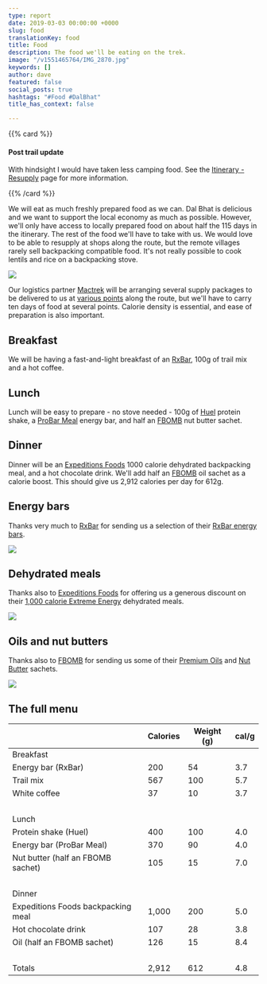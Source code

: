 ```yaml
---
type: report
date: 2019-03-03 00:00:00 +0000
slug: food
translationKey: food
title: Food
description: The food we'll be eating on the trek.
image: "/v1551465764/IMG_2870.jpg"
keywords: []
author: dave
featured: false
social_posts: true
hashtags: "#Food #DalBhat"
title_has_context: false

---
```


{{% card %}}

#### Post trail update

With hindsight I would have taken less camping food. See the [Itinerary - Resupply](/expeditions/great-himalaya-trail/itinerary-resupply/) 
page for more information. 

{{% /card %}}

We will eat as much freshly prepared food as we can. Dal Bhat is delicious and we want to support the local economy as much as possible. However, we'll only have access to locally prepared food on about half the 115 days in the itinerary. The rest of the food we'll have to take with us. We would love to be able to resupply at shops along the route, but the remote villages rarely sell backpacking compatible food. It's not really possible to cook lentils and rice on a backpacking stove.

![](https://res.cloudinary.com/wildernessprime/image/upload/w_800,dpr_auto/v1551710343/IMG_2289.jpg)

Our logistics partner [Mactrek](http://www.mactreks.com/) will be arranging several supply packages to be delivered to us at [various points](/expeditions/great-himalaya-trail/itinerary-resupply/) along the route, but we'll have to carry ten days of food at several points. Calorie density is essential, and ease of preparation is also important.

## Breakfast

We will be having a fast-and-light breakfast of an [RxBar](https://www.rxbar.com/), 100g of trail mix and a hot coffee.

## Lunch

Lunch will be easy to prepare - no stove needed - 100g of [Huel](https://huel.com/) protein shake, a [ProBar Meal](http://shop.theprobar.com/Products/PROBAR-Meal) energy bar, and half an [FBOMB](https://www.dropanfbomb.com/collections/nut-butters) nut butter sachet.

## Dinner

Dinner will be an [Expeditions Foods](https://expeditionfoods.com/) 1000 calorie dehydrated backpacking meal, and a hot chocolate drink. We'll add half an [FBOMB](https://www.dropanfbomb.com/collections/fbomb-oils) oil sachet as a calorie boost. This should give us 2,912 calories per day for 612g.

## Energy bars

Thanks very much to [RxBar](https://www.rxbar.com/) for sending us a selection of their [RxBar energy bars](https://www.rxbar.com/shop.html/).

![](https://res.cloudinary.com/wildernessprime/image/upload/w_800,dpr_auto/v1551711153/bs12thumbnail_1.jpg)

## Dehydrated meals

Thanks also to [Expeditions Foods](https://expeditionfoods.com/) for offering us a generous discount on their [1,000 calorie Extreme Energy](https://expeditionfoods.com/collections/1000kcal) dehydrated meals.

![](https://res.cloudinary.com/wildernessprime/image/upload/w_800,dpr_auto/v1551711026/spaghettibolognaise_1000_v4__orange_1000x1000.jpg)

## Oils and nut butters

Thanks also to [FBOMB](https://www.dropanfbomb.com/) for sending us some of their [Premium Oils](https://www.dropanfbomb.com/collections/fbomb-oils) and [Nut Butter](https://www.dropanfbomb.com/collections/nut-butters) sachets.

![](https://res.cloudinary.com/wildernessprime/image/upload/w_800,dpr_auto/v1553327452/FBOMB-SILO.jpg)

## The full menu

<div class="tableizer-container"><table class="tableizer-table">
<thead><tr class="tableizer-firstrow"><th></th><th>Calories</th><th>Weight (g)</th><th>cal/g</th></tr></thead><tbody>
<tr><td>Breakfast</td><td> </td><td> </td><td> </td></tr>
<tr><td>Energy bar (RxBar)</td><td>200</td><td>54</td><td>3.7</td></tr>
<tr><td>Trail mix</td><td>567</td><td>100</td><td>5.7</td></tr>
<tr><td>White coffee</td><td>37</td><td>10</td><td>3.7</td></tr>
<tr><td> </td><td> </td><td> </td><td> </td></tr>
<tr><td>Lunch</td><td> </td><td> </td><td> </td></tr>
<tr><td>Protein shake (Huel)</td><td>400</td><td>100</td><td>4.0</td></tr>
<tr><td>Energy bar (ProBar Meal)</td><td>370</td><td>90</td><td>4.0</td></tr>
<tr><td>Nut butter (half an FBOMB sachet)</td><td>105</td><td>15</td><td>7.0</td></tr>
<tr><td> </td><td> </td><td> </td><td> </td></tr>
<tr><td>Dinner</td><td> </td><td> </td><td> </td></tr>
<tr><td>Expeditions Foods backpacking meal</td><td>1,000</td><td>200</td><td>5.0</td></tr>
<tr><td>Hot chocolate drink</td><td>107</td><td>28</td><td>3.8</td></tr>
<tr><td>Oil (half an FBOMB sachet)</td><td>126</td><td>15</td><td>8.4</td></tr>
<tr><td> </td><td> </td><td> </td><td> </td></tr>
<tr><td>Totals</td><td>2,912</td><td>612</td><td>4.8</td></tr>
</tbody></table></div>